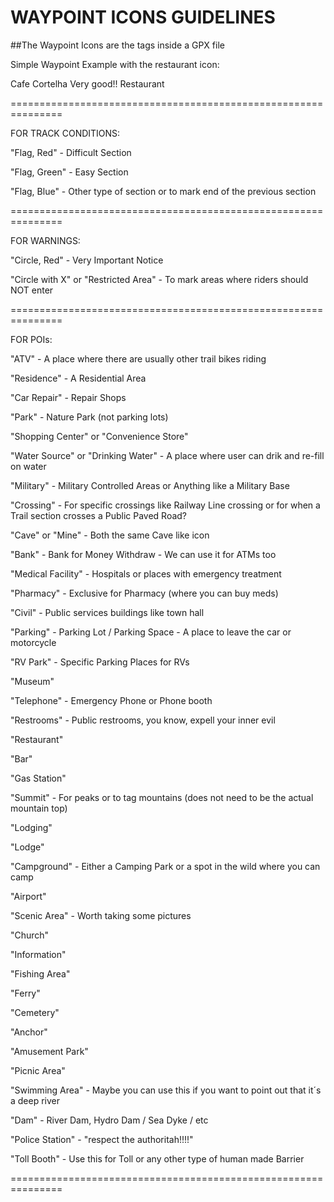 # WAYPOINT ICONS GUIDELINES


##The Waypoint Icons are the <sym></sym> tags inside a GPX file


Simple Waypoint Example with the restaurant icon:


<wpt lat="37.25712776184082" lon="-7.956011295318604">
    <name>Cafe Cortelha</name>
    <desc>Very good!!</desc>
    <sym>Restaurant</sym>
</wpt>


===============================================================


FOR TRACK CONDITIONS:


"Flag, Red" - Difficult Section

"Flag, Green" - Easy Section

"Flag, Blue" - Other type of section or to mark end of the previous section

===============================================================

FOR WARNINGS:


"Circle, Red" - Very Important Notice

"Circle with X" or "Restricted Area" - To mark areas where riders should NOT enter

===============================================================

FOR POIs:


"ATV" - A place where there are usually other trail bikes riding

"Residence" - A Residential Area

"Car Repair" - Repair Shops

"Park" - Nature Park (not parking lots)

"Shopping Center" or "Convenience Store"

"Water Source" or "Drinking Water" - A place where user can drik and re-fill on water

"Military" - Military Controlled Areas or Anything like a Military Base

"Crossing" - For specific crossings like Railway Line crossing or for when a Trail section crosses a Public Paved Road?

"Cave" or "Mine" - Both the same Cave like icon

"Bank" - Bank for Money Withdraw - We can use it for ATMs too

"Medical Facility" - Hospitals or places with emergency treatment

"Pharmacy" - Exclusive for Pharmacy (where you can buy meds)

"Civil" - Public services buildings like town hall

"Parking" - Parking Lot / Parking Space - A place to leave the car or motorcycle

"RV Park" - Specific Parking Places for RVs

"Museum"

"Telephone" - Emergency Phone or Phone booth

"Restrooms" - Public restrooms, you know, expell your inner evil

"Restaurant"

"Bar"

"Gas Station"

"Summit" - For peaks or to tag mountains (does not need to be the actual mountain top)

"Lodging"

"Lodge"

"Campground" - Either a Camping Park or a spot in the wild where you can camp

"Airport"

"Scenic Area" - Worth taking some pictures

"Church"

"Information"

"Fishing Area"

"Ferry"

"Cemetery"

"Anchor"

"Amusement Park"

"Picnic Area"

"Swimming Area" - Maybe you can use this if you want to point out that it´s a deep river

"Dam" - River Dam, Hydro Dam / Sea Dyke / etc

"Police Station" - "respect the authoritah!!!!"

"Toll Booth" - Use this for Toll or any other type of human made Barrier

===============================================================
